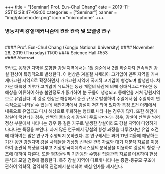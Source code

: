 +++
title = "[Seminar] Prof. Eun-Chul Chang"
date = 2019-11-25T13:28:47+09:00
categories = ["Seminar"]
banner = "img/placeholder.png"
icon = "microphone"
+++
###  영동지역 강설 메커니즘에 관한 관측 및 모델링 연구
<br>
#### Prof. Eun-Chul Chang (Kongju National University)
#### November 28, 2019 (Thursday) 11:00
#### Science Hall #553
<br>
#### Abstract

한반도 동해안 지역을 포함한 강원 지역에서는 1월 중순에서 2월 하순까지 연속적인 강설 현상이 특징적으로 발생한다. 이 현상은 겨울철 시베리아 고기압이 만주 지역을 거쳐 개마고원 지역으로 확장하면서 개마고원 지역에 국지적 고기압이 형성되며 발생한다. 차가운 대륙성 기류가 고기압이 유도하는 동풍 계열의 바람에 의해 상대적으로 따뜻한 동해상을 이류하여 하층 불안정도가 증가하여 눈 구름이 생성되고 동해안을 거쳐 강원지역으로 유입된다. 이 강설 현상은 해상에서 종관 규모로 발생하여 수일에서 십 수일까지 연속적으로 나타날 수 있는데 해안지역에서 강설이 저지되어 있다가 특정 조건 아래에서 내륙으로 유입되고 다시 해상으로 후퇴하는 형태로 나타나는 경우가 많다. 또한 해안에 강설이 국한되는 경우, 산맥의 풍상층에 강설이 주로 나타나는 경우, 강설이 산맥을 넘어 정상 부분에서 나타나는 경우 등 같은 기구로 발생한 강설이라도 강설 지역이 다양하게 나타나는 특징을 보인다. 과거 많은 연구에서 강설의 형성 과정을 다루었지만 유입 조건에 대하여는 많은 연구가 수행되지 못하였다. 본 연구에서는 과거 11년 겨울에 해당하는 기간 동안 강원지역 강설 사례들을 기상청 신적설 관측 자료와 대기 재분석 자료를 이용하여 종관적 특징을 다루고 기상청 국지예측시스템의 분석장을 이용하여 강설의 형성 구조에 대하여 다룬다. 또한 평창올림픽 기간동안 수행된 집중관측 자료를 이용하여 현상 분석과 모델 검증에 활용한다. 특히 강설 지역이 다르게 나타나는 종관-중규모 구조에 관하여 역학적, 열역학적 관점에서 분석하여 핵심 인자를 제시한다.
